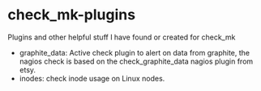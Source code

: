 check_mk-plugins
================

Plugins and other helpful stuff I have found or created for check_mk

* graphite_data: Active check plugin to alert on data from graphite, the nagios check is based on the
check_graphite_data nagios plugin from etsy.
* inodes: check inode usage on Linux nodes.
